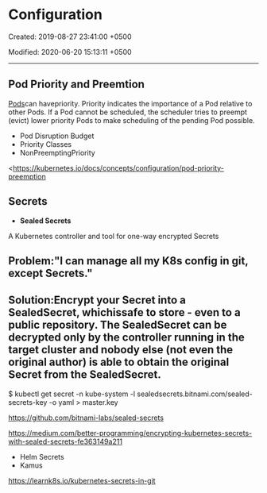 # Configuration

Created: 2019-08-27 23:41:00 +0500

Modified: 2020-06-20 15:13:11 +0500

---

## Pod Priority and Preemtion

[Pods](https://kubernetes.io/docs/user-guide/pods)can havepriority. Priority indicates the importance of a Pod relative to other Pods. If a Pod cannot be scheduled, the scheduler tries to preempt (evict) lower priority Pods to make scheduling of the pending Pod possible.


-   Pod Disruption Budget
-   Priority Classes
-   NonPreemptingPriority

<https://kubernetes.io/docs/concepts/configuration/pod-priority-preemption

## Secrets
-   **Sealed Secrets**

A Kubernetes controller and tool for one-way encrypted Secrets

## Problem:"I can manage all my K8s config in git, except Secrets."

## Solution:Encrypt your Secret into a SealedSecret, whichissafe to store - even to a public repository. The SealedSecret can be decrypted only by the controller running in the target cluster and nobody else (not even the original author) is able to obtain the original Secret from the SealedSecret.

$ kubectl get secret -n kube-system -l sealedsecrets.bitnami.com/sealed-secrets-key -o yaml > master.key

<https://github.com/bitnami-labs/sealed-secrets>

<https://medium.com/better-programming/encrypting-kubernetes-secrets-with-sealed-secrets-fe363149a211>


-   Helm Secrets
-   Kamus

<https://learnk8s.io/kubernetes-secrets-in-git>
